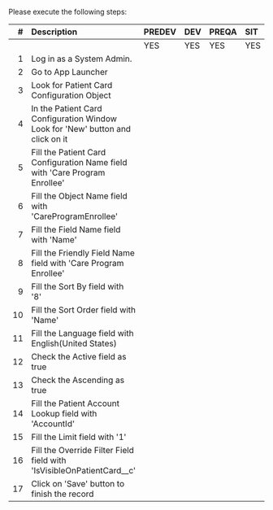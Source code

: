 Please execute the following steps:

| # | Description | PREDEV | DEV | PREQA | SIT | UAT | PREPROD | PRODUCTION |   
|---:|:---|:---|:---|:---|:---|:---|:---|:---|  
|	|	|YES|YES|YES|YES|YES|YES|YES| 
|1|Log in as a System Admin.| | | | | | | |
|2| Go to App Launcher| | | | | | | |
|3| Look for Patient Card Configuration Object| | | | | | | |
|4| In the Patient Card Configuration Window Look for 'New' button and click on it| | | | | | | |
|5| Fill the Patient Card Configuration Name field with 'Care Program Enrollee'| | | | | | | |
|6| Fill the Object Name field with 'CareProgramEnrollee'| | | | | | | |
|7| Fill the Field Name field with 'Name'| | | | | | | |
|8| Fill the Friendly Field Name field with 'Care Program Enrollee'| | | | | | | |
|9| Fill the Sort By field with '8'| | | | | | | |
|10| Fill the Sort Order field with 'Name'| | | | | | | |
|11| Fill the Language field with English(United States)| | | | | | | |
|12| Check the Active field as true| | | | | | | |
|13| Check the Ascending as true| | | | | | | |
|14| Fill the Patient Account Lookup field with 'AccountId'| | | | | | | |
|15| Fill the Limit field with '1'| | | | | | | |
|16| Fill the Override Filter Field field with 'IsVisibleOnPatientCard__c'| | | | | | | |
|17| Click on 'Save' button to finish the record| | | | | | | |
